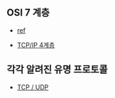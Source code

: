 ## OSI 7 계층

- [ref](https://goodgid.github.io/OSI-7-Layer/)

- [TCP/IP 4계층](https://velog.io/@haero_kim/%EB%AC%BC-%ED%9D%90%EB%A5%B4%EB%93%AF-%EC%9D%BD%EC%96%B4%EB%B3%B4%EB%8A%94-TCPIP#%EB%A8%BC-%EC%98%9B%EB%82%A0-%ED%86%B5%EC%8B%A0-%EC%9D%B4%EC%95%BC%EA%B8%B0)


## 각각 알려진 유명 프로토콜

- [TCP / UDP](./TCP_UDP.md)
